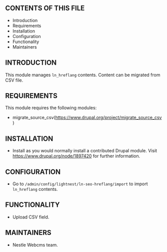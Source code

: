 
CONTENTS OF THIS FILE
---------------------

 * Introduction
 * Requirements
 * Installation
 * Configuration
 * Functionality
 * Maintainers

INTRODUCTION
------------

This module manages `ln_hreflang` contents. Content can be migrated from CSV file.

REQUIREMENTS
------------

This module requires the following modules:

* migrate_source_csv(https://www.drupal.org/project/migrate_source_csv)

INSTALLATION
------------

* Install as you would normally install a contributed Drupal module. Visit
   https://www.drupal.org/node/1897420 for further information.


CONFIGURATION
-------------

* Go to `/admin/config/lightnest/ln-seo-hreflang/import` to import `ln_hreflang` contents.


FUNCTIONALITY
-------------

* Upload CSV field.


MAINTAINERS
-----------

* Nestle Webcms team.
